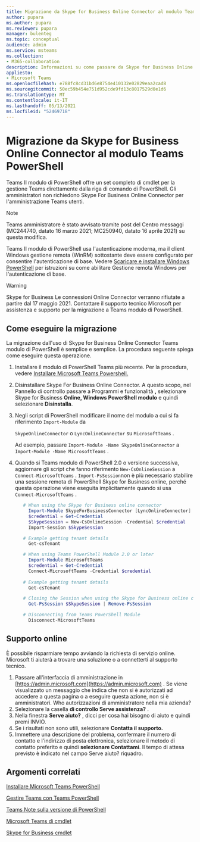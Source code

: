 ```yaml
---
title: Migrazione da Skype for Business Online Connector al modulo Teams PowerShell
author: pupara
ms.author: pupara
ms.reviewer: pupara
manager: bulenteg
ms.topic: conceptual
audience: admin
ms.service: msteams
ms.collection:
- M365-collaboration
description: Informazioni su come passare da Skype for Business Online Connector al modulo di PowerShell Teams per gestire Teams.
appliesto:
- Microsoft Teams
ms.openlocfilehash: e788fc8cd31bd6e8754e410132e02829eaa2cad8
ms.sourcegitcommit: 50ec59b454e751d952cde9fd13c8017529d0e1d6
ms.translationtype: MT
ms.contentlocale: it-IT
ms.lasthandoff: 05/13/2021
ms.locfileid: "52469718"
---
```

# <a name="migrating-from-skype-for-business-online-connector-to-the-teams-powershell-module"></a>Migrazione da Skype for Business Online Connector al modulo Teams PowerShell

Teams Il modulo di PowerShell offre un set completo di cmdlet per la gestione Teams direttamente dalla riga di comando di PowerShell. Gli amministratori non richiedono Skype For Business Online Connector per l'amministrazione Teams utenti.

> [!NOTE]
> Teams amministratore è stato avvisato tramite post del Centro messaggi (MC244740, datato 16 marzo 2021; MC250940, datato 16 aprile 2021) su questa modifica.
>
> Teams Il modulo di PowerShell usa l'autenticazione moderna, ma il client Windows gestione remota (WinRM) sottostante deve essere configurato per consentire l'autenticazione di base. Vedere [Scaricare e installare Windows PowerShell](/skypeforbusiness/set-up-your-computer-for-windows-powershell/download-and-install-windows-powershell-5-1) per istruzioni su come abilitare Gestione remota Windows per l'autenticazione di base.

> [!WARNING]
> Skype for Business Le connessioni Online Connector verranno rifiutate a partire dal 17 maggio 2021. Contattare il supporto tecnico Microsoft per assistenza e supporto per la migrazione a Teams modulo di PowerShell.

## <a name="how-to-migrate"></a>Come eseguire la migrazione

La migrazione dall'uso di Skype for Business Online Connector Teams modulo di PowerShell è semplice e semplice. La procedura seguente spiega come eseguire questa operazione.

1. Installare il modulo di PowerShell Teams più recente. Per la procedura, vedere [Installare Microsoft Teams Powershell.](teams-powershell-install.md)
2. Disinstallare Skype For Business Online Connector. A questo scopo, nel Pannello di controllo passare a Programmi e funzionalità **,** selezionare Skype for Business **Online, Windows PowerShell modulo** e quindi selezionare **Disinstalla**.
3. Negli script di PowerShell modificare il nome del modulo a cui si fa riferimento ```Import-Module``` da

    `SkypeOnlineConnector` o `LyncOnlineConnector` su `MicrosoftTeams` .

    Ad esempio, passare `Import-Module -Name SkypeOnlineConnector` a `Import-Module -Name MicrosoftTeams` .

4. Quando si Teams modulo di PowerShell 2.0 o versione successiva, aggiornare gli script che fanno riferimento `New-CsOnlineSession` a `Connect-MicrosoftTeams` . `Import-PsSession`non è più necessario stabilire una sessione remota di PowerShell Skype for Business online, perché questa operazione viene eseguita implicitamente quando si usa `Connect-MicrosoftTeams` .

    ```powershell
       # When using the Skype for Business online connector
         Import-Module SkypeForBusinessConnector [LyncOnlineConnector]
         $credential = Get-Credential
         $SkypeSession = New-CsOnlineSession -Credential $credential
         Import-Session $SkypeSession
    
       # Example getting tenant details
         Get-csTenant
    
       # When using Teams PowerShell Module 2.0 or later
         Import-Module MicrosoftTeams
         $credential = Get-Credential
         Connect-MicrosoftTeams -Credential $credential
       
       # Example getting tenant details
         Get-csTenant
    
       # Closing the Session when using the Skype for Business online connector
         Get-PsSession $SkypeSession | Remove-PsSession
    
       # Disconnecting from Teams PowerShell Module 
         Disconnect-MicrosoftTeams
    ```

## <a name="online-support"></a>Supporto online

È possibile risparmiare tempo avviando la richiesta di servizio online. Microsoft ti aiuterà a trovare una soluzione o a connetterti al supporto tecnico.
1.  Passare all'interfaccia di amministrazione in [https://admin.microsoft.com](https://admin.microsoft.com) . Se viene visualizzato un messaggio che indica che non si è autorizzati ad accedere a questa pagina o a eseguire questa azione, non si è amministratori. Who autorizzazioni di amministratore nella mia azienda?
2.  Selezionare la casella **di controllo Serve assistenza?** .
3.  Nella finestra **Serve aiuto?** , dicci per cosa hai bisogno di aiuto e quindi premi INVIO.
4.  Se i risultati non sono utili, selezionare **Contatta il supporto.**
5.  Immettere una descrizione del problema, confermare il numero di contatto e l'indirizzo di posta elettronica, selezionare il metodo di contatto preferito e quindi **selezionare Contattami**. Il tempo di attesa previsto è indicato nel campo Serve aiuto? riquadro.

## <a name="related-topics"></a>Argomenti correlati

[Installare Microsoft Teams PowerShell](teams-powershell-install.md)

[Gestire Teams con Teams PowerShell](teams-powershell-managing-teams.md)

[Teams Note sulla versione di PowerShell](teams-powershell-release-notes.md)

[Microsoft Teams di cmdlet](/powershell/teams/?view=teams-ps)

[Skype for Business cmdlet](/powershell/skype/intro?view=skype-ps)
